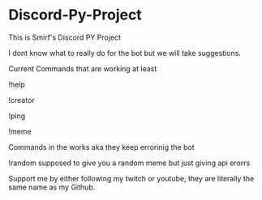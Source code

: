 # Discord-Py-Project
This is Smirf's Discord PY Project

I dont know what to really do for the bot but we will take suggestions.

Current Commands that are working at least

!help

!creator

!ping

!meme


Commands in the works aka they keep errorinig the bot

!random supposed to give you a random meme but just giving api erorrs


Support me by either following my twitch or youtube, they are literally the same name as my Github.
